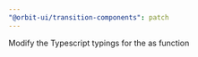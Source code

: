 ```yaml
---
"@orbit-ui/transition-components": patch
---
```


Modify the Typescript typings for the as function

